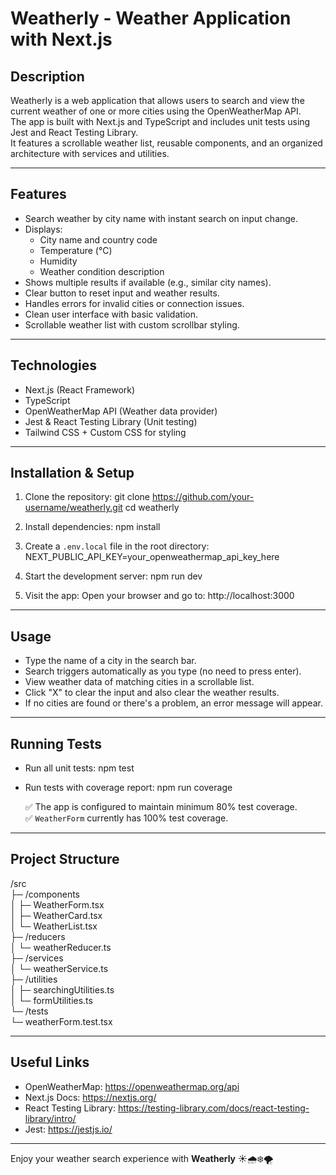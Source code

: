 # Weatherly - Weather Application with Next.js

## Description

Weatherly is a web application that allows users to search and view the current weather of one or more cities using the OpenWeatherMap API.  
The app is built with Next.js and TypeScript and includes unit tests using Jest and React Testing Library.  
It features a scrollable weather list, reusable components, and an organized architecture with services and utilities.

---

## Features

- Search weather by city name with instant search on input change.
- Displays:
  - City name and country code
  - Temperature (°C)
  - Humidity
  - Weather condition description
- Shows multiple results if available (e.g., similar city names).
- Clear button to reset input and weather results.
- Handles errors for invalid cities or connection issues.
- Clean user interface with basic validation.
- Scrollable weather list with custom scrollbar styling.

---

## Technologies

- Next.js (React Framework)
- TypeScript
- OpenWeatherMap API (Weather data provider)
- Jest & React Testing Library (Unit testing)
- Tailwind CSS + Custom CSS for styling

---

## Installation & Setup

1. Clone the repository:
   git clone https://github.com/your-username/weatherly.git
   cd weatherly

2. Install dependencies:
   npm install

3. Create a `.env.local` file in the root directory:
   NEXT_PUBLIC_API_KEY=your_openweathermap_api_key_here

4. Start the development server:
   npm run dev

5. Visit the app:
   Open your browser and go to: http://localhost:3000

---

## Usage

- Type the name of a city in the search bar.
- Search triggers automatically as you type (no need to press enter).
- View weather data of matching cities in a scrollable list.
- Click "X" to clear the input and also clear the weather results.
- If no cities are found or there's a problem, an error message will appear.

---

## Running Tests

- Run all unit tests:
  npm test

- Run tests with coverage report:
  npm run coverage

  ✅ The app is configured to maintain minimum 80% test coverage.  
  ✅ `WeatherForm` currently has 100% test coverage.

---

## Project Structure

/src  
 ├─ /components  
 │ ├─ WeatherForm.tsx  
 │ ├─ WeatherCard.tsx  
 │ └─ WeatherList.tsx  
 ├─ /reducers  
 │ └─ weatherReducer.ts  
 ├─ /services  
 │ └─ weatherService.ts  
 ├─ /utilities  
 │ ├─ searchingUtilities.ts  
 │ └─ formUtilities.ts  
 └─ /tests  
 └─ weatherForm.test.tsx

---

## Useful Links

- OpenWeatherMap: https://openweathermap.org/api
- Next.js Docs: https://nextjs.org/
- React Testing Library: https://testing-library.com/docs/react-testing-library/intro/
- Jest: https://jestjs.io/

---

Enjoy your weather search experience with **Weatherly** ☀️🌧️❄️🌪️
